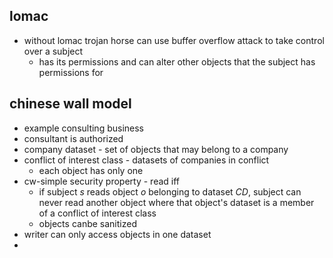 ## lomac
- without lomac trojan horse can use buffer overflow attack to take control over a subject
	- has its permissions and can alter other objects that the subject has permissions for
## chinese wall model
- example consulting business
- consultant is authorized 
- company dataset - set of objects that may belong to a company
- conflict of interest class - datasets of companies in conflict
	- each object has only one
- cw-simple security property - read iff
	- if subject $s$ reads object $o$ belonging to dataset $CD$, subject can never read another object where that object's dataset is a member of a conflict of interest class
	- objects canbe sanitized
- writer can only access objects in one dataset
- 